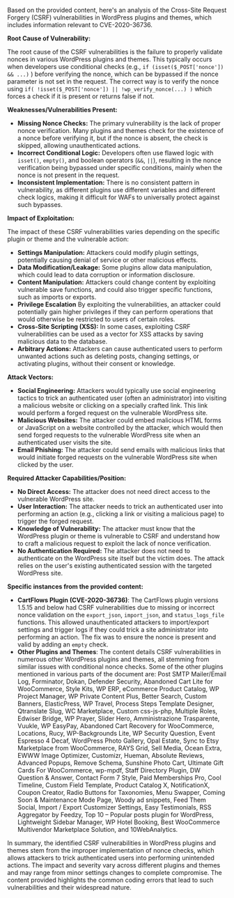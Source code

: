 Based on the provided content, here's an analysis of the Cross-Site Request Forgery (CSRF) vulnerabilities in WordPress plugins and themes, which includes information relevant to CVE-2020-36736.

**Root Cause of Vulnerability:**

The root cause of the CSRF vulnerabilities is the failure to properly validate nonces in various WordPress plugins and themes. This typically occurs when developers use conditional checks (e.g., `if (isset($_POST['nonce']) && ...)` ) before verifying the nonce, which can be bypassed if the nonce parameter is not set in the request. The correct way is to verify the nonce using `if( !isset($_POST['nonce']) || !wp_verify_nonce(...) )` which forces a check if it is present or returns false if not.

**Weaknesses/Vulnerabilities Present:**

-   **Missing Nonce Checks:** The primary vulnerability is the lack of proper nonce verification. Many plugins and themes check for the existence of a nonce before verifying it, but if the nonce is absent, the check is skipped, allowing unauthenticated actions.
-   **Incorrect Conditional Logic:**  Developers often use flawed logic with `isset()`, `empty()`, and boolean operators (`&&`, `||`), resulting in the nonce verification being bypassed under specific conditions, mainly when the nonce is not present in the request.
-   **Inconsistent Implementation:** There is no consistent pattern in vulnerability, as different plugins use different variables and different check logics, making it difficult for WAFs to universally protect against such bypasses.

**Impact of Exploitation:**

The impact of these CSRF vulnerabilities varies depending on the specific plugin or theme and the vulnerable action:

-   **Settings Manipulation:** Attackers could modify plugin settings, potentially causing denial of service or other malicious effects.
-   **Data Modification/Leakage:** Some plugins allow data manipulation, which could lead to data corruption or information disclosure.
-   **Content Manipulation:**  Attackers could change content by exploiting vulnerable save functions, and could also trigger specific functions, such as imports or exports.
-   **Privilege Escalation** By exploiting the vulnerabilities, an attacker could potentially gain higher privileges if they can perform operations that would otherwise be restricted to users of certain roles.
-   **Cross-Site Scripting (XSS):** In some cases, exploiting CSRF vulnerabilities can be used as a vector for XSS attacks by saving malicious data to the database.
-   **Arbitrary Actions:** Attackers can cause authenticated users to perform unwanted actions such as deleting posts, changing settings, or activating plugins, without their consent or knowledge.

**Attack Vectors:**

-   **Social Engineering:** Attackers would typically use social engineering tactics to trick an authenticated user (often an administrator) into visiting a malicious website or clicking on a specially crafted link. This link would perform a forged request on the vulnerable WordPress site.
-   **Malicious Websites:** The attacker could embed malicious HTML forms or JavaScript on a website controlled by the attacker, which would then send forged requests to the vulnerable WordPress site when an authenticated user visits the site.
-   **Email Phishing:** The attacker could send emails with malicious links that would initiate forged requests on the vulnerable WordPress site when clicked by the user.

**Required Attacker Capabilities/Position:**

-   **No Direct Access:** The attacker does not need direct access to the vulnerable WordPress site.
-   **User Interaction:** The attacker needs to trick an authenticated user into performing an action (e.g., clicking a link or visiting a malicious page) to trigger the forged request.
-   **Knowledge of Vulnerability:** The attacker must know that the WordPress plugin or theme is vulnerable to CSRF and understand how to craft a malicious request to exploit the lack of nonce verification.
-   **No Authentication Required:** The attacker does not need to authenticate on the WordPress site itself but the victim does. The attack relies on the user's existing authenticated session with the targeted WordPress site.

**Specific instances from the provided content:**

*   **CartFlows Plugin (CVE-2020-36736)**: The CartFlows plugin versions 1.5.15 and below had CSRF vulnerabilities due to missing or incorrect nonce validation on the `export_json`, `import_json`, and `status_logs_file` functions. This allowed unauthenticated attackers to import/export settings and trigger logs if they could trick a site administrator into performing an action. The fix was to ensure the nonce is present and valid by adding an `empty` check.
*   **Other Plugins and Themes**:  The content details CSRF vulnerabilities in numerous other WordPress plugins and themes, all stemming from similar issues with conditional nonce checks. Some of the other plugins mentioned in various parts of the document are: Post SMTP Mailer/Email Log, Forminator, Dokan, Defender Security, Abandoned Cart Lite for WooCommerce, Style Kits, WP ERP, eCommerce Product Catalog, WP Project Manager, WP Private Content Plus, Better Search, Custom Banners, ElasticPress, WP Travel, Process Steps Template Designer, Qtranslate Slug, WC Marketplace, Custom css-js-php, Multiple Roles, Edwiser Bridge, WP Prayer, Slider Hero, Amministrazione Trasparente, Vuukle, WP EasyPay, Abandoned Cart Recovery for WooCommerce, Locations, Rucy, WP-Backgrounds Lite, WP Security Question, Event Espresso 4 Decaf, WordPress Photo Gallery, Opal Estate, Sync to Etsy Marketplace from WooCommerce, RAYS Grid, Sell Media, Ocean Extra, EWWW Image Optimizer, Customizr, Hueman, Absolute Reviews, Advanced Popups, Remove Schema, Sunshine Photo Cart, Ultimate Gift Cards For WooCommerce, wp-mpdf, Staff Directory Plugin, DW Question & Answer, Contact Form 7 Style, Paid Memberships Pro, Cool Timeline, Custom Field Template, Product Catalog X, NotificationX, Coupon Creator, Radio Buttons for Taxonomies, Menu Swapper, Coming Soon & Maintenance Mode Page, Woody ad snippets, Feed Them Social, Import / Export Customizer Settings, Easy Testimonials, RSS Aggregator by Feedzy, Top 10 – Popular posts plugin for WordPress, Lightweight Sidebar Manager, WP Hotel Booking, Best WooCommerce Multivendor Marketplace Solution, and 10WebAnalytics.

In summary, the identified CSRF vulnerabilities in WordPress plugins and themes stem from the improper implementation of nonce checks, which allows attackers to trick authenticated users into performing unintended actions. The impact and severity vary across different plugins and themes and may range from minor settings changes to complete compromise. The content provided highlights the common coding errors that lead to such vulnerabilities and their widespread nature.